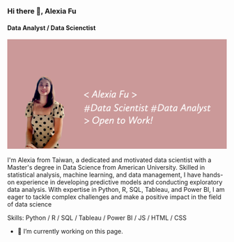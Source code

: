 ### Hi there 👋, Alexia Fu
#### Data Analyst / Data Scienctist
![Data Analyst / Data Scientist](https://github.com/alexiafu/alexiafu/blob/main/My%20project-1.png)

I'm Alexia from Taiwan, a dedicated and motivated data scientist with a Master's degree in Data Science from American University. Skilled in statistical analysis, machine learning, and data management, I have hands-on experience in developing predictive models and conducting exploratory data analysis. With expertise in Python, R, SQL, Tableau, and Power BI, I am eager to tackle complex challenges and make a positive impact in the field of data science

Skills: Python / R / SQL / Tableau / Power BI / JS / HTML / CSS

- 🔭 I’m currently working on this page. 











